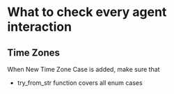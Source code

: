 
# What to check every agent interaction

## Time Zones
When New Time Zone Case is added, make sure that 
* try_from_str function covers all enum cases
